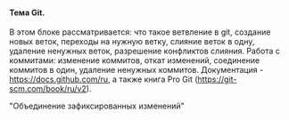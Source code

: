 #### Тема Git.
В этом блоке рассматривается:
что такое ветвление в git, создание новых веток, переходы на нужную ветку,
слияние веток в одну, удаление ненужных веток, разрешение конфликтов слияния.
Работа с коммитами:
изменение коммитов, откат изменений, соединение коммитов в один, удаление ненужных коммитов.
Документация - https://docs.github.com/ru, а также книга Pro Git (https://git-scm.com/book/ru/v2).

"Объединение зафиксированных изменений"

